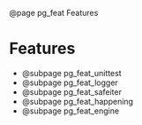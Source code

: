 ﻿@page pg_feat Features

# Features

- @subpage pg_feat_unittest
- @subpage pg_feat_logger
- @subpage pg_feat_safeiter
- @subpage pg_feat_happening
- @subpage pg_feat_engine
